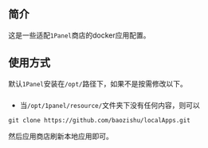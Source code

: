 ## 简介
这是一些适配`1Panel`商店的docker应用配置。

## 使用方式

默认`1Panel`安装在`/opt/`路径下，如果不是按需修改以下。

###  
- 当`/opt/1panel/resource/`文件夹下没有任何内容，则可以

```shell
git clone https://github.com/baozishu/localApps.git
```
然后应用商店刷新本地应用即可。
